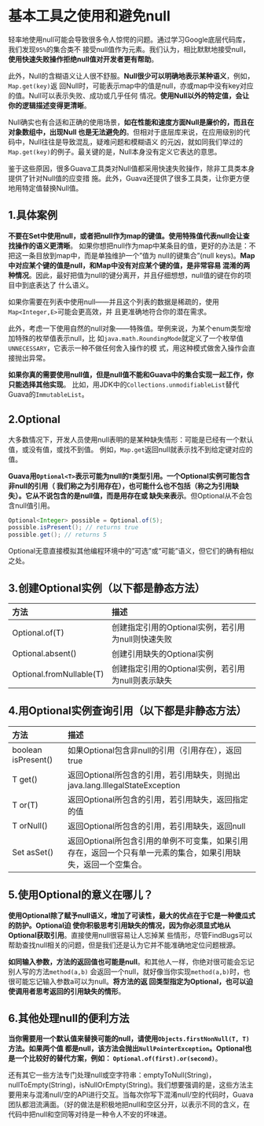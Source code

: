 基本工具之使用和避免null
================================================================================
轻率地使用null可能会导致很多令人惊愕的问题。通过学习Google底层代码库，我们发现`95%`的集合类不
接受null值作为元素。我们认为，相比默默地接受null，**使用快速失败操作拒绝null值对开发者更有帮助**。

此外，Null的含糊语义让人很不舒服。**Null很少可以明确地表示某种语义**，例如，`Map.get(key)`返
回Null时，可能表示map中的值是null，亦或map中没有key对应的值。Null可以表示失败、成功或几乎任何
情况。**使用Null以外的特定值，会让你的逻辑描述变得更清晰**。

Null确实也有合适和正确的使用场景，**如在性能和速度方面Null是廉价的，而且在对象数组中，出现Null
也是无法避免的**。但相对于底层库来说，在应用级别的代码中，Null往往是导致混乱，疑难问题和模糊语义
的元凶，就如同我们举过的`Map.get(key)`的例子。最关键的是，Null本身没有定义它表达的意思。

鉴于这些原因，很多Guava工具类对Null值都采用快速失败操作，除非工具类本身提供了针对Null值的应变措
施。此外，Guava还提供了很多工具类，让你更方便地用特定值替换Null值。

## 1.具体案例
**不要在Set中使用null，或者把null作为map的键值。使用特殊值代表null会让查找操作的语义更清晰**。
如果你想把null作为map中某条目的值，更好的办法是：不把这一条目放到map中，而是单独维护一个”值为
null的键集合”(null keys)。**Map中对应某个键的值是null，和Map中没有对应某个键的值，是非常容易
混淆的两种情况**。因此，最好把值为null的键分离开，并且仔细想想，null值的键在你的项目中到底表达了
什么语义。

如果你需要在列表中使用null——并且这个列表的数据是稀疏的，使用`Map<Integer,E>`可能会更高效，并
且更准确地符合你的潜在需求。

此外，考虑一下使用自然的null对象——特殊值。举例来说，为某个enum类型增加特殊的枚举值表示null，比
如`java.math.RoundingMode`就定义了一个枚举值`UNNECESSARY`，它表示一种不做任何舍入操作的模
式，用这种模式做舍入操作会直接抛出异常。

**如果你真的需要使用null值，但是null值不能和Guava中的集合实现一起工作，你只能选择其他实现**。
比如，用JDK中的`Collections.unmodifiableList`替代Guava的`ImmutableList`。

## 2.Optional
大多数情况下，开发人员使用null表明的是某种缺失情形：可能是已经有一个默认值，或没有值，或找不到值。
例如，`Map.get`返回null就表示找不到给定键对应的值。

**Guava用`Optional<T>`表示可能为null的`T`类型引用。一个Optional实例可能包含非null的引用（
我们称之为引用存在），也可能什么也不包括（称之为引用缺失）。它从不说包含的是null值，而是用存在或
缺失来表示**。但Optional从不会包含null值引用。
```java
Optional<Integer> possible = Optional.of(5);
possible.isPresent(); // returns true
possible.get(); // returns 5
```
Optional无意直接模拟其他编程环境中的”可选”或“可能”语义，但它们的确有相似之处。

## 3.创建Optional实例（以下都是静态方法）
| 方法 | 描述 |
| :---------- | :---------- |
| Optional.of(T) | 创建指定引用的Optional实例，若引用为null则快速失败 |
| Optional.absent() | 创建引用缺失的Optional实例 |
| Optional.fromNullable(T) | 创建指定引用的Optional实例，若引用为null则表示缺失 |

## 4.用Optional实例查询引用（以下都是非静态方法）
| 方法 | 描述 |
| :---------- | :---------- |
| boolean isPresent() | 如果Optional包含非null的引用（引用存在），返回true |
| T get() | 返回Optional所包含的引用，若引用缺失，则抛出java.lang.IllegalStateException |
| T or(T) | 返回Optional所包含的引用，若引用缺失，返回指定的值 |
| T orNull() | 返回Optional所包含的引用，若引用缺失，返回null |
| Set<T> asSet() | 返回Optional所包含引用的单例不可变集，如果引用存在，返回一个只有单一元素的集合，如果引用缺失，返回一个空集合。 |

## 5.使用Optional的意义在哪儿？
**使用Optional除了赋予null语义，增加了可读性，最大的优点在于它是一种傻瓜式的防护。Optional迫
使你积极思考引用缺失的情况，因为你必须显式地从Optional获取引用**。直接使用null很容易让人忘掉某
些情形，尽管FindBugs可以帮助查找null相关的问题，但是我们还是认为它并不能准确地定位问题根源。

**如同输入参数，方法的返回值也可能是null**。和其他人一样，你绝对很可能会忘记别人写的方法`method(a,b)`
会返回一个null，就好像当你实现`method(a,b)`时，也很可能忘记输入参数a可以为null。**将方法的返
回类型指定为Optional，也可以迫使调用者思考返回的引用缺失的情形**。

## 6.其他处理null的便利方法
**当你需要用一个默认值来替换可能的null，请使用`Objects.firstNonNull(T, T)`方法。如果两个值
都是null，该方法会抛出`NullPointerException`。Optional也是一个比较好的替代方案，例如：
`Optional.of(first).or(second)`**。

还有其它一些方法专门处理null或空字符串：emptyToNull(String)，nullToEmpty(String)，isNullOrEmpty(String)。我们想要强调的是，这些方法主要用来与混淆null/空的API进行交互。当每次你写下混淆null/空的代码时，Guava团队都泪流满面。（好的做法是积极地把null和空区分开，以表示不同的含义，在代码中把null和空同等对待是一种令人不安的坏味道。

